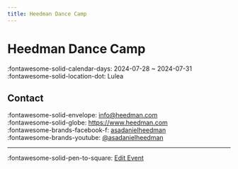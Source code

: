 ```yaml
---
title: Heedman Dance Camp
---
```


# Heedman Dance Camp 

:fontawesome-solid-calendar-days: 2024-07-28 ~ 2024-07-31  
:fontawesome-solid-location-dot: Lulea  


## Contact

:fontawesome-solid-envelope: <info@heedman.com>  
:fontawesome-solid-globe: <https://www.heedman.com>  
:fontawesome-brands-facebook-f: [asadanielheedman](https://www.facebook.com/asadanielheedman)  
:fontawesome-brands-youtube: [@asadanielheedman](https://youtube.com/@asadanielheedman)  

---

:fontawesome-solid-pen-to-square: [Edit Event](https://github.com/swingdance/events/issues/new?assignees=&labels=update+event&projects=&template=03-update_entity.yml&title=Update%20Event%3A%202024%2Fsv_SE%20%E2%80%A2%20Heedman%20Dance%20Camp&region=sv_SE&year=2024&id=heedman-dance-camp-2024&name=Heedman%20Dance%20Camp&org_id=)
